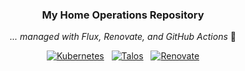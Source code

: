 <div align="center">

### My Home Operations Repository

_... managed with Flux, Renovate, and GitHub Actions_ 🤖

</div>

<div align="center">

[![Kubernetes](https://img.shields.io/badge/dynamic/yaml?url=https%3A%2F%2Fraw.githubusercontent.com%2Fkrezh%2Fdextek%2Fmain%2Fclusters%2Fdextek%2Fsystem%2Fkube-system%2Ftalup%2Fapp%2Fhelmrelease.yaml&query=%24.spec.values.controllers.app.containers.app.env.TALUP_KUBERNETES_VERSION&style=for-the-badge&logo=kubernetes&logoColor=white&label=%20)](https://kubernetes.io)&nbsp;&nbsp;
[![Talos](https://img.shields.io/badge/dynamic/yaml?url=https%3A%2F%2Fraw.githubusercontent.com%2Fkrezh%2Fdextek%2Fmain%2Fclusters%2Fdextek%2Fsystem%2Fkube-system%2Ftalup%2Fapp%2Fhelmrelease.yaml&query=%24.spec.values.controllers.app.containers.app.env.TALUP_INSTALLER_IMAGE_TAG&style=for-the-badge&logo=talos&logoColor=white&label=%20)](https://siderolabs.com/)&nbsp;&nbsp;
[![Renovate](https://img.shields.io/github/actions/workflow/status/krezh/renovate-config/renovate.yaml?branch=main&label=&logo=renovatebot&style=for-the-badge&color=blue)](https://github.com/krezh/renovate-config/actions/workflows/renovate.yaml)

</div>
